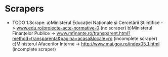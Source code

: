 Scrapers
========

- TODO
 1.Scrape:
   a)Ministerul Educaţiei Naţionale și Cercetării Științifice -> www.edu.ro/proiecte-acte-normative-0 (no scraper)
   b)Ministerul Finanţelor Publice -> www.mfinante.ro/transparent.html?method=transparenta&pagina=acasa&locale=ro (incomplete scraper)
   c)Ministerul Afacerilor Interne -> http://www.mai.gov.ro/index05_1.html (incomplete scraper)

